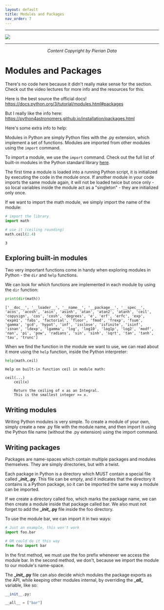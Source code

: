 ```yaml
---
layout: default
title: Modules and Packages
nav_order: 7
---
```

___

<a href='https://www.udemy.com/user/joseportilla/'><img src='../Pierian_Data_Logo.png'/></a>
___
<center><em>Content Copyright by Pierian Data</em></center>

# Modules and Packages

There's no code here because it didn't really make sense for the section. Check out the video lectures for more info and the resources for this.

Here is the best source the official docs!
https://docs.python.org/3/tutorial/modules.html#packages

But I really like the info here: https://python4astronomers.github.io/installation/packages.html

Here's some extra info to help:

Modules in Python are simply Python files with the .py extension, which implement a set of functions. Modules are imported from other modules using the <code>import</code> command.

To import a module, we use the <code>import</code> command. Check out the full list of built-in modules in the Python standard library [here](https://docs.python.org/3/py-modindex.html).

The first time a module is loaded into a running Python script, it is initialized by executing the code in the module once. If another module in your code imports the same module again, it will not be loaded twice but once only - so local variables inside the module act as a "singleton" - they are initialized only once.

If we want to import the math module, we simply import the name of the module:


```python
# import the library
import math
```


```python
# use it (ceiling rounding)
math.ceil(2.4)
```




    3



## Exploring built-in modules
Two very important functions come in handy when exploring modules in Python - the <code>dir</code> and <code>help</code> functions.

We can look for which functions are implemented in each module by using the <code>dir</code> function:


```python
print(dir(math))
```

    ['__doc__', '__loader__', '__name__', '__package__', '__spec__', 'acos', 'acosh', 'asin', 'asinh', 'atan', 'atan2', 'atanh', 'ceil', 'copysign', 'cos', 'cosh', 'degrees', 'e', 'erf', 'erfc', 'exp', 'expm1', 'fabs', 'factorial', 'floor', 'fmod', 'frexp', 'fsum', 'gamma', 'gcd', 'hypot', 'inf', 'isclose', 'isfinite', 'isinf', 'isnan', 'ldexp', 'lgamma', 'log', 'log10', 'log1p', 'log2', 'modf', 'nan', 'pi', 'pow', 'radians', 'sin', 'sinh', 'sqrt', 'tan', 'tanh', 'tau', 'trunc']
    

When we find the function in the module we want to use, we can read about it more using the <code>help</code> function, inside the Python interpreter:




```python
help(math.ceil)
```

    Help on built-in function ceil in module math:
    
    ceil(...)
        ceil(x)
        
        Return the ceiling of x as an Integral.
        This is the smallest integer >= x.
    
    

## Writing modules
Writing Python modules is very simple. To create a module of your own, simply create a new .py file with the module name, and then import it using the Python file name (without the .py extension) using the import command.

## Writing packages
Packages are name-spaces which contain multiple packages and modules themselves. They are simply directories, but with a twist.

Each package in Python is a directory which MUST contain a special file called **\__init\__.py**. This file can be empty, and it indicates that the directory it contains is a Python package, so it can be imported the same way a module can be imported.

If we create a directory called foo, which marks the package name, we can then create a module inside that package called bar. We also must not forget to add the **\__init\__.py** file inside the foo directory.

To use the module bar, we can import it in two ways:


```python
# Just an example, this won't work
import foo.bar
```


```python
# OR could do it this way
from foo import bar
```

In the first method, we must use the foo prefix whenever we access the module bar. In the second method, we don't, because we import the module to our module's name-space.

The **\__init\__.py** file can also decide which modules the package exports as the API, while keeping other modules internal, by overriding the **\__all\__** variable, like so:


```python
__init__.py:

__all__ = ["bar"]
```
